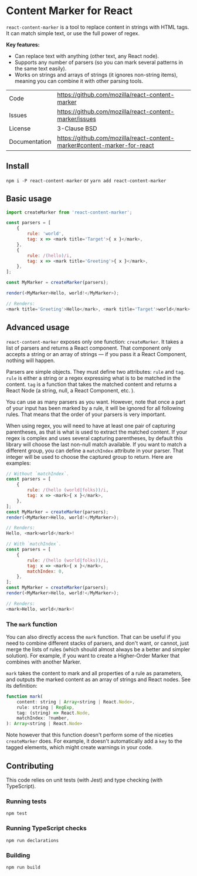# Content Marker for React

`react-content-marker` is a tool to replace content in strings with HTML tags.
It can match simple text, or use the full power of regex.

**Key features:**

- Can replace text with anything (other text, any React node).
- Supports any number of parsers (so you can mark several patterns
  in the same text easily).
- Works on strings and arrays of strings (it ignores non-string items),
  meaning you can combine it with other parsing tools.

| | |
|-|-|
Code          | https://github.com/mozilla/react-content-marker
Issues        | https://github.com/mozilla/react-content-marker/issues
License       | 3-Clause BSD
Documentation | https://github.com/mozilla/react-content-marker#content-marker-for-react


## Install

`npm i -P react-content-marker` or `yarn add react-content-marker`


## Basic usage

```js
import createMarker from 'react-content-marker';

const parsers = [
    {
        rule: 'world',
        tag: x => <mark title='Target'>{ x }</mark>,
    },
    {
        rule: /(hello)/i,
        tag: x => <mark title='Greeting'>{ x }</mark>,
    },
];

const MyMarker = createMarker(parsers);

render(<MyMarker>Hello, world!</MyMarker>);

// Renders:
<mark title='Greeting'>Hello</mark>, <mark title='Target'>world</mark>!
```


## Advanced usage

`react-content-marker` exposes only one function: `createMarker`. It takes
a list of parsers and returns a React component. That component only accepts
a string or an array of strings — if you pass it a React Component, nothing will
happen.

Parsers are simple objects. They must define two attributes: `rule` and
`tag`. `rule` is either a string or a regex expressing what is to be matched
in the content. `tag` is a function that takes the matched content and returns
a React Node (a string, null, a React Component, etc. ).

You can use as many parsers as you want. However, note that once a part of your
input has been marked by a rule, it will be ignored for all following rules.
That means that the order of your parsers is very important.

When using regex, you will need to have at least one pair of capturing
parentheses, as that is what is used to extract the matched content. If your
regex is complex and uses several capturing parentheses, by default this library
will choose the last non-null match available. If you want to match a different
group, you can define a `matchIndex` attribute in your parser. That integer
will be used to choose the captured group to return. Here are examples:

```js
// Without `matchIndex`.
const parsers = [
    {
        rule: /(hello (world|folks))/i,
        tag: x => <mark>{ x }</mark>,
    },
];
const MyMarker = createMarker(parsers);
render(<MyMarker>Hello, world!</MyMarker>);

// Renders:
Hello, <mark>world</mark>!
```

```js
// With `matchIndex`.
const parsers = [
    {
        rule: /(hello (world|folks))/i,
        tag: x => <mark>{ x }</mark>,
        matchIndex: 0,
    },
];
const MyMarker = createMarker(parsers);
render(<MyMarker>Hello, world!</MyMarker>);

// Renders:
<mark>Hello, world</mark>!
```

### The `mark` function

You can also directly access the `mark` function. That can be useful if you
need to combine different stacks of parsers, and don't want, or cannot, just
merge the lists of rules (which should almost always be a better and simpler
solution). For example, if you want to create a Higher-Order Marker that
combines with another Marker.

`mark` takes the content to mark and all properties of a rule as parameters,
and outputs the marked content as an array of strings and React nodes.
See its definition:

```js
function mark(
    content: string | Array<string | React.Node>,
    rule: string | RegExp,
    tag: (string) => React.Node,
    matchIndex: ?number,
): Array<string | React.Node>
```

Note however that this function doesn't perform some of the niceties
`createMarker` does. For example, it doesn't automatically add a `key` to the
tagged elements, which might create warnings in your code.


## Contributing

This code relies on unit tests (with Jest) and type checking (with TypeScript).

### Running tests

`npm test`

### Running TypeScript checks

`npm run declarations`

### Building

`npm run build`
